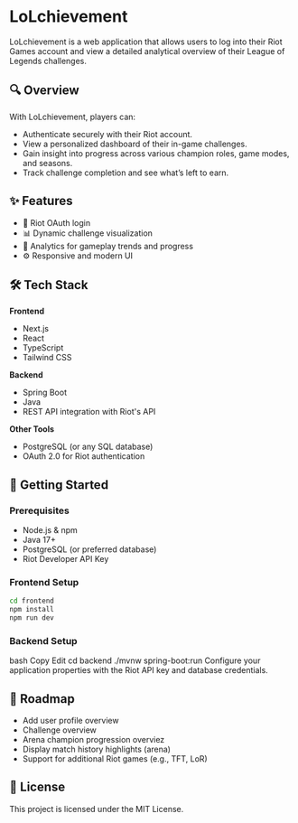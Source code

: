 # LoLchievement

LoLchievement is a web application that allows users to log into their Riot Games account and view a detailed analytical overview of their League of Legends challenges.

## 🔍 Overview

With LoLchievement, players can:
- Authenticate securely with their Riot account.
- View a personalized dashboard of their in-game challenges.
- Gain insight into progress across various champion roles, game modes, and seasons.
- Track challenge completion and see what’s left to earn.

## ✨ Features

- 🔐 Riot OAuth login
- 📊 Dynamic challenge visualization
- 🧠 Analytics for gameplay trends and progress
- ⚙️ Responsive and modern UI

## 🛠 Tech Stack

**Frontend**
- Next.js
- React
- TypeScript
- Tailwind CSS

**Backend**
- Spring Boot
- Java
- REST API integration with Riot's API

**Other Tools**
- PostgreSQL (or any SQL database)
- OAuth 2.0 for Riot authentication

## 🚀 Getting Started

### Prerequisites

- Node.js & npm
- Java 17+
- PostgreSQL (or preferred database)
- Riot Developer API Key

### Frontend Setup

```bash
cd frontend
npm install
npm run dev
```

### Backend Setup
bash
Copy
Edit
cd backend
./mvnw spring-boot:run
Configure your application properties with the Riot API key and database credentials.

## 📌 Roadmap
 - Add user profile overview
 - Challenge overview
 - Arena champion progression overviez
 - Display match history highlights (arena)
 - Support for additional Riot games (e.g., TFT, LoR)

## 📄 License
This project is licensed under the MIT License.